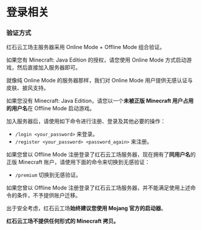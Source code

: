 # 登录相关

### 验证方式

红石云工场主服务器采用 Online Mode + Offline Mode 组合验证。

如果您有 Minecraft: Java Edition 的授权，请您使用 Online Mode 方式启动游戏，然后直接加入服务器即可。

就像纯 Online Mode 的服务器那样，我们对 Online Mode 用户提供无感认证与皮肤、披风支持。

如果您没有 Minecraft: Java Edition，请您以一个**未被正版 Minecraft 用户占用的用户名**在 Offline Mode 启动游戏。

加入服务器后，请使用如下命令进行注册、登录及其他必要的操作：

* `/login <your_password>` 来登录。
* `/register <your_password> <password_again>` 来注册。

如果您曾以 Offline Mode 注册登录了红石云工场服务器，现在拥有了**同用户名**的正版 Minecraft 账户，请使用下面的命令来切换到无感验证：

* `/premium` 切换到无感验证。

如果您曾以 Offline Mode 注册登录了红石云工场服务器，并不能满足使用上述命令的条件，不予提供账户迁移。

出于安全考虑，红石云工场**始终建议您使用 Mojang 官方的启动器**。

**红石云工场不提供任何形式的 Minecraft 拷贝。**